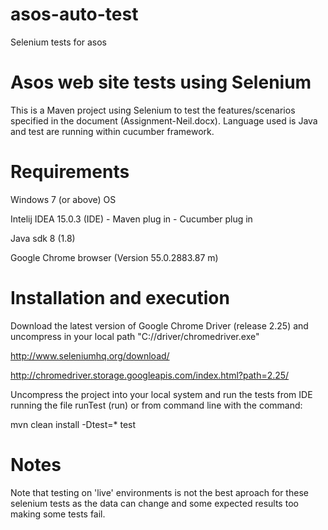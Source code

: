 # asos-auto-test
Selenium tests for asos 

# Asos web site tests using Selenium
This is a Maven project using Selenium to test the features/scenarios specified in the document (Assignment-Neil.docx).
Language used is Java and test are running within cucumber framework.

# Requirements
Windows 7 (or above) OS

Intelij IDEA 15.0.3 (IDE)
	- Maven plug in
	- Cucumber plug in
	
Java sdk 8 (1.8)

Google Chrome browser (Version 55.0.2883.87 m)


# Installation and execution
Download the latest version of Google Chrome Driver (release 2.25) and uncompress in your local path "C://driver/chromedriver.exe"

http://www.seleniumhq.org/download/

http://chromedriver.storage.googleapis.com/index.html?path=2.25/

Uncompress the project into your local system and run the tests from IDE running the file runTest (run) or from command line
with the command:

mvn clean install -Dtest=* test

# Notes
Note that testing on 'live' environments is not the best aproach for these selenium tests as the data can change and some
expected results too making some tests fail.
